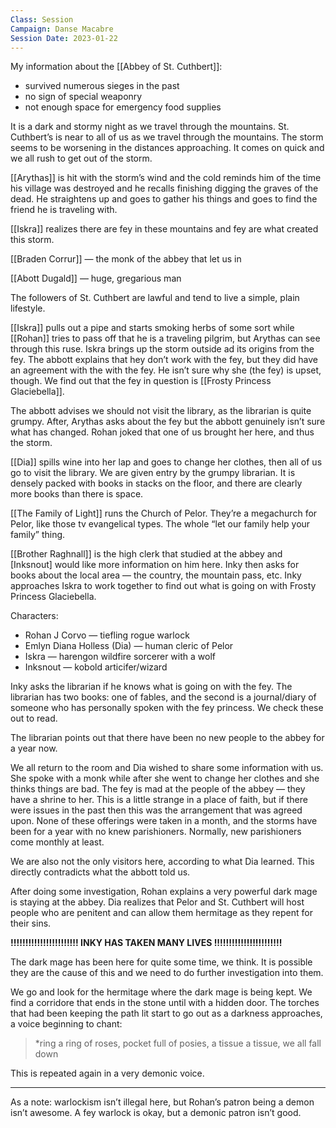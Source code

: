 ```yaml
---
Class: Session
Campaign: Danse Macabre
Session Date: 2023-01-22
---
```

My information about the [[Abbey of St. Cuthbert]]:

- survived numerous sieges in the past
- no sign of special weaponry
- not enough space for emergency food supplies

It is a dark and stormy night as we travel through the mountains. St. Cuthbert’s is near to all of us as we travel through the mountains. The storm seems to be worsening in the distances approaching. It comes on quick and we all rush to get out of the storm.

[[Arythas]] is hit with the storm’s wind and the cold reminds him of the time his village was destroyed and he recalls finishing digging the graves of the dead. He straightens up and goes to gather his things and goes to find the friend he is traveling with.

[[Iskra]] realizes there are fey in these mountains and fey are what created this storm.

[[Braden Corrur]] — the monk of the abbey that let us in

[[Abott Dugald]] — huge, gregarious man

The followers of St. Cuthbert are lawful and tend to live a simple, plain lifestyle.

[[Iskra]] pulls out a pipe and starts smoking herbs of some sort while [[Rohan]] tries to pass off that he is a traveling pilgrim, but Arythas can see through this ruse. Iskra brings up the storm outside ad its origins from the fey. The abbott explains that hey don’t work with the fey, but they did have an agreement with the with the fey. He isn’t sure why she (the fey) is upset, though. We find out that the fey in question is [[Frosty Princess Glaciebella]].

The abbott advises we should not visit the library, as the librarian is quite grumpy. After, Arythas asks about the fey but the abbott genuinely isn’t sure what has changed. Rohan joked that one of us brought her here, and thus the storm.

[[Dia]] spills wine into her lap and goes to change her clothes, then all of us go to visit the library. We are given entry by the grumpy librarian. It is densely packed with books in stacks on the floor, and there are clearly more books than there is space.

[[The Family of Light]] runs the Church of Pelor. They’re a megachurch for Pelor, like those tv evangelical types. The whole “let our family help your family” thing.

[[Brother Raghnall]] is the high clerk that studied at the abbey and [Inksnout] would like more information on him here. Inky then asks for books about the local area — the country, the mountain pass, etc. Inky approaches Iskra to work together to find out what is going on with Frosty Princess Glaciebella.

Characters:

- Rohan J Corvo — tiefling rogue warlock
- Emlyn Diana Holless (Dia) — human cleric of Pelor
- Iskra — harengon wildfire sorcerer with a wolf
- Inksnout — kobold articifer/wizard

Inky asks the librarian if he knows what is going on with the fey. The librarian has two books: one of fables, and the second is a journal/diary of someone who has personally spoken with the fey princess. We check these out to read.

The librarian points out that there have been no new people to the abbey for a year now.

We all return to the room and Dia wished to share some information with us. She spoke with a monk while after she went to change her clothes and she thinks things are bad. The fey is mad at the people of the abbey — they have a shrine to her. This is a little strange in a place of faith, but if there were issues in the past then this was the arrangement that was agreed upon. None of these offerings were taken in a month, and the storms have been for a year with no knew parishioners. Normally, new parishioners come monthly at least.

We are also not the only visitors here, according to what Dia learned. This directly contradicts what the abbott told us.

After doing some investigation, Rohan explains a very powerful dark mage is staying at the abbey. Dia realizes that Pelor and St. Cuthbert will host people who are penitent and can allow them hermitage as they repent for their sins.

**!!!!!!!!!!!!!!!!!!!!!!! INKY HAS TAKEN MANY LIVES !!!!!!!!!!!!!!!!!!!!!!!**

The dark mage has been here for quite some time, we think. It is possible they are the cause of this and we need to do further investigation into them.

We go and look for the hermitage where the dark mage is being kept. We find a corridore that ends in the stone until with a hidden door. The torches that had been keeping the path lit start to go out as a darkness approaches, a voice beginning to chant:

>*ring a ring of roses, pocket full of posies, a tissue a tissue, we all fall down

This is repeated again in a very demonic voice.

---

As a note: warlockism isn’t illegal here, but Rohan’s patron being a demon isn’t awesome. A fey warlock is okay, but a demonic patron isn’t good.